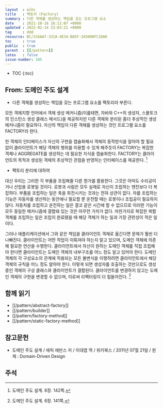 ```yaml
---
layout  : wiki
title   : 팩토리 (Factory)
summary : 다른 객체를 생성하는 책임을 갖는 프로그램 요소
date    : 2021-10-16 16:11:07 +0900
updated : 2022-02-14 23:03:21 +0900
tag     : ddd
resource: BC/316AA7-331A-4E34-BA5F-345008FC1DA0
toc     : true
public  : true
parent  : [[/pattern]]
latex   : false
issue-number: 185
---
```

* TOC
{:toc}

## From: 도메인 주도 설계

- 다른 객체를 생성하는 책임을 갖는 프로그램 요소를 팩토리라 부른다.

>
모든 객체지향 언어에서 객체 생성 메커니즘(이를테면, 자바와 C++의 생성자, 스몰토크의 인스턴스 생성 클래스 메서드)을 제공하지만
다른 객체와 분리된 좀더 추상적인 생성 메커니즘이 필요하다.
자신의 책임이 다른 객체를 생성하는 것인 프로그램 요소를 FACTORY라 한다.
>
한 객체의 인터페이스가 자신의 구현을 캡슐화해서 객체의 동작방식을 알아야 할 필요 없이 클라이언트가 해당 객체의 행위를 이용할 수 있게 해주듯이
FACTORY는 복잡한 객체나 AGGREGATE를 생성하는 데 필요한 지식을 캡슐화한다.
FACTORY는 클라이언트의 목적과 생성된 객체의 추상적인 관점을 반영하는 인터페이스를 제공한다.
[^ddd-142]

- 팩토리 분리에 대하여

>
대신 우리는 그러한 각 부품을 조립해줄 다른 뭔가를 활용한다. 그것은 아마도 수리공이거나 산업용 로봇일 것이다.
로봇과 사람은 모두 실제로 자신이 조립하는 엔진보다 더 복잡하다.
부품을 조립하는 일은 축을 회전시키는 것과는 전혀 상관이 없다.
차를 조립하는 기능은 자동차를 생산하는 동안에나 필요할 뿐 운전할 때는 로봇이나 조립공이 필요하지 않다.
자동차를 조립하고 운전하는 일은 결코 같은 시간에 할 수 없으므로 이러한 기능이 모두 동일한 메커니즘에 결합돼 있는 것은 아무런 가치가 없다.
마찬가지로 복잡한 복합 객체를 조립하는 일은 조립이 완료됐을 때 해당 객체가 하는 일과 가장 관련성이 적은 일이다.
>
그러나 애플리케이션에서 그와 같은 책임을 클라이언트 객체로 옮긴다면 문제가 훨씬 더 나빠진다.
클라이언트는 어떤 작업이 이뤄져야 하는지 알고 있으며, 도메인 객체에 의존해 필요한 연산을 수행한다.
클라이언트에서 자신이 원하는 도메인 객체를 직접 조립해야 한다면 클라이언트는 도메인 객체의 내부구조를 어느 정도 알고 있어야 한다.
도메인 객체의 각 구성요소의 관계에 적용되는 모든 불변식을 이행하려면 클라이언트에서 해당 객체의 규칙을 어느 정도 알아야 한다.
이렇게 되면 생성자를 호출하는 것만으로도 생성 중인 객체의 구상 클래스와 클라이언트가 결합된다.
클라이언트를 변경하지 않고는 도메인 객체의 구현을 변경할 수 없으며, 이로써 리팩터링이 더 힘들어진다.
[^ddd-141]



## 함께 읽기

- [[/pattern/abstract-factory]]
- [[/pattern/builder]]
- [[/pattern/factory-method]]
- [[/pattern/static-factory-method]]

## 참고문헌

- 도메인 주도 설계 / 에릭 에반스 저 / 이대엽 역 / 위키북스 / 2011년 07월 21일 / 원제 : Domain-Driven Design

## 주석

[^ddd-141]: 도메인 주도 설계. 6장. 141쪽.
[^ddd-142]: 도메인 주도 설계. 6장. 142쪽.


